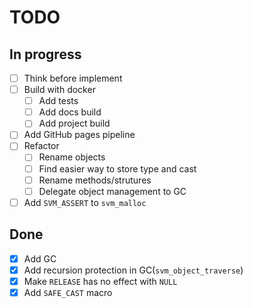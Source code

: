 # TODO

## In progress
- [ ] Think before implement
- [ ] Build with docker
  - [ ] Add tests
  - [ ] Add docs build
  - [ ] Add project build
- [ ] Add GitHub pages pipeline
- [ ] Refactor
  - [ ] Rename objects
  - [ ] Find easier way to store type and cast
  - [ ] Rename methods/strutures
  - [ ] Delegate object management to GC
- [ ] Add `SVM_ASSERT` to `svm_malloc`

## Done
- [x] Add GC
- [x] Add recursion protection in GC(`svm_object_traverse`)
- [x] Make `RELEASE` has no effect with `NULL`
- [x] Add `SAFE_CAST` macro
